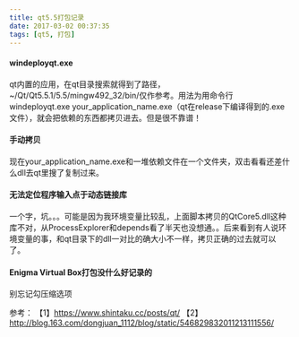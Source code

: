 ```yaml
---
title: qt5.5打包记录
date: 2017-03-02 00:37:35
tags: [qt5, 打包]
---
```


#### <i class="icon-pencil"></i> windeployqt.exe

qt内置的应用，在qt目录搜索就得到了路径，~/Qt/Qt5.5.1/5.5/mingw492_32/bin/仅作参考。用法为用命令行windeployqt.exe your_application_name.exe（qt在release下编译得到的.exe文件），就会把依赖的东西都拷贝进去。但是很不靠谱！

#### <i class="icon-pencil"></i> 手动拷贝
现在your_application_name.exe和一堆依赖文件在一个文件夹，双击看看还差什么dll去qt里搜了复制过来。

#### <i class="icon-pencil"></i> 无法定位程序输入点于动态链接库
一个字，坑。。。可能是因为我环境变量比较乱，上面脚本拷贝的QtCore5.dll这种库不对，从ProcessExplorer和depends看了半天也没想通。。后来看到有人说环境变量的事，和qt目录下的dll一对比的确大小不一样，拷贝正确的过去就可以了。

#### <i class="icon-pencil"></i> Enigma Virtual Box打包没什么好记录的
别忘记勾压缩选项


参考：
【1】https://www.shintaku.cc/posts/qt/
【2】http://blog.163.com/dongjuan_1112/blog/static/546829832011213111556/
